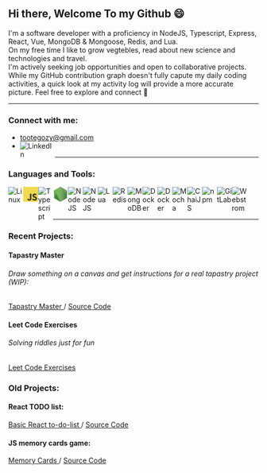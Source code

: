 ## Hi there, Welcome To my Github 😄

I'm a software developer with a proficiency in NodeJS, Typescript, Express, React, Vue, MongoDB & Mongoose, Redis, and Lua. <br />
On my free time I like to grow vegtebles, read about new science and technologies and travel. <br />
I'm actively seeking job opportunities and open to collaborative projects. <br />
While my GitHub contribution graph doesn't fully capute my daily coding activities, a quick look at my activity log will provide a more accurate picture. Feel free to explore and connect 🦡	 <br />



---
### Connect with me:

- tootegozy@gmail.com
- [<img align="left" alt="LinkedIn" width="70px" src="https://upload.wikimedia.org/wikipedia/commons/thumb/8/80/LinkedIn_Logo_2013.svg/1024px-LinkedIn_Logo_2013.svg.png">](https://www.linkedin.com/in/toot-egozy-b1971920b/)

---

### Languages and Tools:

[<img align="left" alt="Linux" width="30px" src="https://upload.wikimedia.org/wikipedia/commons/thumb/3/35/Tux.svg/250px-Tux.svg.png">](https://www.linux.org/)

[<img align="left" alt="JavaScript" width="30px" src="https://raw.githubusercontent.com/github/explore/80688e429a7d4ef2fca1e82350fe8e3517d3494d/topics/javascript/javascript.png">](https://javascript.info/intro)

[<img align="left" alt="Typescript" width="30px" src="https://upload.wikimedia.org/wikipedia/commons/thumb/4/4c/Typescript_logo_2020.svg/1200px-Typescript_logo_2020.svg.png">](https://www.typescriptlang.org/)

[<img align="left" alt="NodeJS" width="30px" src="https://raw.githubusercontent.com/github/explore/80688e429a7d4ef2fca1e82350fe8e3517d3494d/topics/nodejs/nodejs.png">](https://nodejs.org/en/)

[<img align="left" alt="NodeJS" width="30px" src="https://logos-download.com/wp-content/uploads/2016/09/React_logo_logotype_emblem-700x626.png">](https://react.dev/)

[<img align="left" alt="NodeJS" width="30px" src="https://upload.wikimedia.org/wikipedia/commons/9/95/Vue.js_Logo_2.svg">](https://vuejs.org/)

[<img align="left" alt="Lua" width="30px" src="https://upload.wikimedia.org/wikipedia/commons/thumb/c/cf/Lua-Logo.svg/1200px-Lua-Logo.svg.png">](https://www.lua.org/)

[<img align="left" alt="Redis" width="30px" src="https://avatars.githubusercontent.com/u/1529926?s=280&v=4">](https://redis.io/)

[<img align="left" alt="MongoDB" width="30px" src="https://infinapps.com/wp-content/uploads/2018/10/mongodb-logo.png">](https://www.mongodb.com/)

[<img align="left" alt="Docker" width="30px" src="https://www.docker.com/wp-content/uploads/2022/03/vertical-logo-monochromatic.png">](https://www.docker.com/)

[<img align="left" alt="Docker" width="30px" src="https://upload.wikimedia.org/wikipedia/commons/3/39/Kubernetes_logo_without_workmark.svg">](https://kubernetes.io/)

[<img align="left" alt="Mocha" width="30px" src="https://cdn.cdnlogo.com/logos/m/95/mocha.svg">](https://mochajs.org/)

[<img align="left" alt="ChaiJS" width="30px" src="https://avatars.githubusercontent.com/u/1515293?s=280&v=4">](https://www.chaijs.com/)

[<img align="left" alt="npm" width="30px" src="https://www.tomsquest.com/img/posts/2018-10-02-better-npm-ing/npm_logo.png">](https://www.npmjs.com/)

[<img align="left" alt="GitLab" width="30px" src="https://about.gitlab.com/images/press/press-kit-icon.svg">](https://about.gitlab.com/)

[<img align="left" alt="Webstrom" width="30px" src="https://upload.wikimedia.org/wikipedia/commons/thumb/c/c0/WebStorm_Icon.svg/768px-WebStorm_Icon.svg.png?20210315203338">](https://www.jetbrains.com/webstorm/)


<br />
<br />
<br />

---

### Recent Projects:

#### Tapastry Master 
###### Draw something on a canvas and get instructions for a real tapastry project (WIP): 
[Tapastry Master ](https://tapastry-master-js.netlify.app)
/
[ Source Code ](https://github.com/TootEgozy/tapastry-master-html)

#### Leet Code Exercises
###### Solving riddles just for fun 
[Leet Code Exercises](https://github.com/TootEgozy/Leet-Code-Exercises)

### Old Projects:

#### React TODO list: 
[Basic React to-do-list ](https://condescending-lumiere-156838.netlify.app/)
/
[ Source Code](https://github.com/TootEgozy/React-To-Do-List)

#### JS memory cards game: 
[Memory Cards ](https://clever-heyrovsky-61259a.netlify.app/)
/
[ Source Code](https://github.com/TootEgozy/Memory-Cards)

